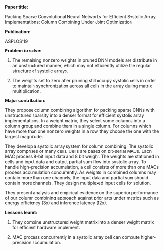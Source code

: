 **Paper title:**

Packing Sparse Convolutional Neural Networks for Efficient Systolic Array
Implementations: Column Combining Under Joint Optimization

**Publication:**

ASPLOS’19

**Problem to solve:**

1. The remaining nonzero weights in pruned DNN models are distribute in an
unstructured manner, which may not efficiently utilize the regular structure of
systolic arrays.

2. The weights set to zero after pruning still occupy systolic cells in order to
maintain synchronization across all cells in the array during matrix
multiplication.

**Major contribution:**

They propose column combining algorithm for packing sparse CNNs with
unstructured sparsity into a denser format for efficient systolic array
implementations. In a weight matrix, they select some columns into a column
group and combine them in a single column. For columns which have more than one
nonzero weights in a row, they choose the one with the largest magnitude.

They develop a systolic array system for column combining. The systolic array
comprises of many cells. Cells are based on bit-serial MACs. Each MAC process
8-bit input data and 8 bit weight. The weights are stationed in cells and input
data and output partial sum flow into systolic array. To handle high-precision
accumulation, a cell consists of more than one MACs process accumulation
concurrently. As weights in combined columns may contain more than one channels,
the input data and partial sum should contain more channels. They design
multiplexed input cells for solution.

They present analysis and empirical evidence on the superior performance of our
column combining approach against prior arts under metrics such as energy
efficiency (3x) and inference latency (12x).

**Lessons learnt:**

1. They combine unstructured weight matrix into a denser weight matrix for
efficient hardware implement.

2. MAC process concurrently in a systolic array cell can compute
higher-precision accumulation.

